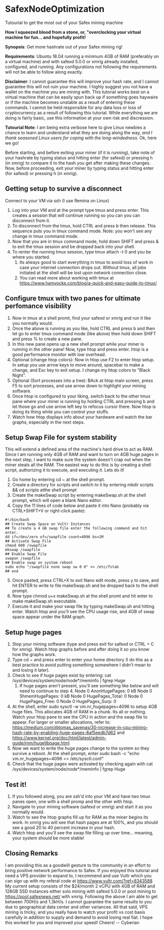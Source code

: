 # SafexNodeOptimization
Tutourial to get the most out of your Safex mining machine

**How I squeezed blood from a stone, or, "overclocking your virtual machine for fun... and hopefully profit!**

**Synopsis**: Get more hashrate out of your Safex mining rig!

**Requirements**: Ubuntu 18.04 running a minimum 4GB of RAM (preferably on a virtual machine) and with safexd 5.0.0 or xmrig already installed, configured, and running. Any configurations not following the requirements will not be able to follow along exactly.

**Disclaimer**: I cannot guarantee this will improve your hash rate, and I cannot guarantee this will not ruin your machine. I highly suggest you not have a wallet on the machine you are mining with. This tutorial works best on a virtual machine that can be easily spun back up if something goes haywaire or if the machine becomes unstable as a result of entering these commands. I cannot be held responsible for any data loss or loss of cryptocurrency as a result of following this tutorial. While everything we are doing is fairly basic, use this information at your own risk and discression.
		
**Tutourial Note**: I am being extra verbose here to give Linux newbies a chance to learn and understand what they are doing along the way, *and I thank seasoned Linux users for coping with the long-windedness.* Ok, here we go!

Before starting, and before exiting your miner (if it is running), take note of your hashrate by typing status and hitting enter (for safexd) or pressing h (in xmrig) to compare it to the hash you get after making these changes.
Now, before proceeding, exit your miner by typing status and hitting enter (for safexd) or pressing h (in xmrig).

## Getting setup to survive a disconnect
Connect to your VM via ssh (I use Remina on Linux)
1. Log into your VM and at the prompt type tmux and press enter. This creates a session that will continue running so you can you can disconnect from it.
2. To disconnect from the tmux, hold CTRL and press b then release. This sequence puts you in tmux command mode. Note: you won't see any change in tmux command mode.
3. Now that you are in tmux command mode, hold down SHIFT and press & to exit the tmux session and be dropped back into your shell.
4. To renter the running tmux session, type tmux attach -t 0 and you be where you started.
	1. Its always good to start everything in tmux to avoid loss of work in case your internet connection drops out. Without tmux, all jobs initiated at the shell will be lost upon network connection close.
	2. You can read more about working with tmux at https://www.hamvocke.com/blog/a-quick-and-easy-guide-to-tmux/

## Configure tmux with two panes for ultimate perfomance visibility
1. Now in tmux at a shell promt, find your safexd or xmrig and run it like you normally would.
2. Once the above is running as you like, hold CTRL and press b and then let go to enter tmux command mode (like above) then hold down SHIFT and press % to create a new pane.
4. In this new pane opens up a new shell prompt while your miner is running in the other pane! Now, type htop and press enter. htop is a good performance monitor with low overhead.
5. Optional (change htop colors): Now in htop use F2 to enter htop setup. In setup you use arrow keys to move around, spacebar to make a change, and Esc key to exit setup. I change my htop colors to "Black Night".
6. Optional (Sort processes into a tree): BAck at htop main screen, press F5 to sort processes, and use arrow down to highlight your mining software.
7. Once htop is configured to your liking, switch back to the other tmux pane where your miner is running by holding CTRL and pressing b and let those go and use arrow left key to refocus cursor there. Now htop is doing its thing while you can control your stuffs.
8. Watch how htop displays info about your hardware and watch the bar graphs, especially in the next steps.

## Setup Swap File for system stability
This will extend a defined area of the machine's hard drive to act as RAM. Since I am running only 4GB of RAM and want to turn on 4GB huge pages in the next step, I want to make sure the system doesn't crap out when the miner steals all the RAM. The easiest way to do this is by creating a shell script, authorizing it to execute, and executing it. Lets do it!
1. Go home by entering cd ~ at the shell prompt.
2. Create a directory for scripts and switch to it by entering mkdir scripts && cd scripts atthe shell prompt
3. Create the makeSwap script by entering makeSwap.sh at the shell prompt, which will open a blank Nano editor.
4. Copy the 11 lines of code below and paste it into Nano (probably via CTRL+SHIFT+V or right-click paste):
```
#!/bin/bash
## Create Swap Space on Vultr Instances
## To create a 4 GB swap file enter the following command and hit enter.
dd if=/dev/zero of=/swapfile count=4096 bs=1M
## Activate Swap File
chmod 600 /swapfile
mkswap /swapfile
## Enable Swap File
swapon /swapfile
## Enable swap on system reboot
sudo echo "/swapfile none swap sw 0 0" >> /etc/fstab
## end
```
5. Once pasted, press CTRL+X to exit Nano edit mode, press y to save, and hit ENTER to write to file makeSwap.sh and be dropped back to the shell prompt.
6. Now type chmod u+x makeSwap.sh at the shell promt and hit enter to make makeSwap.sh executable.
7. Execute it and make your swap file by typing makeSwap.sh and hitting enter. Watch htop and you'll see the CPU usage rise, and 4GB of swap space appear under the RAM graph.

## Setup huge pages
1. Stop your mining software (type and press exit for safexd or CTRL + C for xmrig). Watch htop graphs before and after doing it so you know how the graphs work. 
2. Type cd ~ and press enter to enter your home directory (I do this as a best practice to avoid putting something somewhere I didn't mean to and losing it later).
3. Check to see if huge pages exist by entering: cat /sys/devices/system/node/node*/meminfo | fgrep Huge
	1. If huge pages aren't present, you'll see something like below and will need to continue to step 4.
				Node 0 AnonHugePages:         0 kB
				Node 0 ShmemHugePages:        0 kB
				Node 0 HugePages_Total:     0
				Node 0 HugePages_Free:      0
				Node 0 HugePages_Surp:      0
4. At the shell, enter sudo sysctl -w vm.nr_hugepages=4096 to setup 4GB huge files. This allocates 4GB of RAM in a chunk. Its all or nothing. Watch your htop pane to see the CPU in action and the swap file to appear.
	For larger or smaller allocations, refer to:
	https://medium.com/@tomas_savenas/30-increase-in-cpu-mining-hash-rate-by-enabling-huge-pages-8af5eedb7d62
	and
	https://www.kernel.org/doc/html/latest/admin-guide/mm/hugetlbpage.html	
5. Now we want to write the huge pages change to the system so they survive a reboot. At the shell prompt, enter sudo bash -c "echo vm.nr_hugepages=4096 >> /etc/sysctl.conf"
6. Check that the huge pages were activated by checking again with cat /sys/devices/system/node/node*/meminfo | fgrep Huge

## Test it!
1. If you followed along, you are ssh'd into your VM and have two tmux panes open, one with a shell promp and the other with htop.
2. Navigate to your mining software (safexd or xmrig) and start it as you normally would.
3. Watch to see the htop graphs fill up for RAM as the miner begins its work. In xmrig you will see that hash pages are at 100%, and you should see a good 20 to 40 percent increase in your hash.
4. Watch htop and you'll see the swap file filling up over time... meaning, your system should be more stable!

## Closing Remarks
I am providing this as a goodwill gesture to the community in an effort to bring positive network performance to Safex. If you enjoyed this tutorial and need a VPS provider to expand to, I recommend and use Vultr which you can sign up with my referal code at https://www.vultr.com/?ref=8343588 My current setup consists of the $24/month 2 vCPU with 4GB of RAM and 128GB SSD instances either solo mining with safexd 5.0.0 or pool mining to https://pool.safexnews.net/ with xmrig. Following the above I am able to get between 700H/s and 1.3kH/s. I cannot guarantee the same results to you due to geographical data center and other variances. All that said, VPS mining is tricky, and you really have to watch your profit vs cost basis carefully in addition to supply and demand to avoid losing real fiat. I hope this worked for you and improved your speed! Cheers! -- Cyberian







